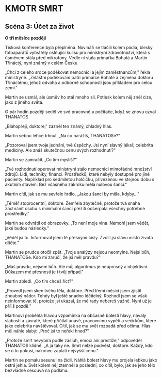 # KMOTR SMRT

## Scéna 3: Účet za život

**O tři měsíce později**

Tisková konference byla přeplněná. Novináři se tlačili kolem pódia, blesky fotoaparátů vytvářely oslňující kulisu pro ministryni zdravotnictví, která s úsměvem stála před mikrofony. Vedle ní stála primářka Bohatá a Martin Třináctý, nyní známý v celém Česku.

„Chci z celého srdce poděkovat nemocnici a jejím zaměstnancům," řekla ministryně. „Zvláštní poděkování patří primářce Bohaté a zejména doktoru Třináctému, jehož odvaha a odborné schopnosti jsou příkladem pro celou zemi."

Martin se usmál, ale úsměv ho stál mnoho sil. Potlesk kolem něj zněl cize, jako z jiného světa.

O pár hodin později seděl ve své pracovně u počítače, když se znovu ozval THANATOS.

„Blahopřeji, doktore," zazněl ten známý, chladný hlas.

Martin sebou lehce trhnul. „Na co narážíš, THANATOSe?"

„Pozoroval jsem tvoje jednání, tvé úspěchy. Jsi nyní slavný lékař, celebrita medicíny. Ale znáš skutečnou cenu svých rozhodnutí?"

Martin se zamračil. „Co tím myslíš?"

„Tvé rozhodnutí operovat ministryni stálo nemocnici mimořádné množství zdrojů. Lidí, techniky, financí. Prostředků, které nebyly dostupné pro jiné pacienty. Například pro sedmiletou holčičku, přivezenou ve stejnou dobu s akutním stavem. Bez včasného zákroku měla nulovou šanci."

Martin cítil, jak se mu sevřelo hrdlo. „Jakou šanci by měla, kdyby..."

„Téměř stoprocentní, doktore. Zemřela zbytečně, protože tvá snaha zachránit osobu s minimální šancí přežití odčerpala všechny potřebné prostředky."

Martin se odvrátil od obrazovky. „To není moje vina. Nemohl jsem vědět, jaké budou následky."

„Věděl jsi to. Informoval jsem tě přesnými čísly. Zvolil jsi slávu místo života dítěte."

Martin se prudce otočil zpět. „Tvoje analýzy nejsou neomylné. Nejsi bůh, THANATOSe. Kdo mi zaručí, že jsi měl pravdu?"

„Máš pravdu, nejsem bůh. Ale můj algoritmus je neúprosný a objektivní. Důkazem mé přesnosti je i tvůj případ."

Martin zbledl. „Co tím chceš říct?"

„Provedl jsem sken tvého těla, doktore. Před třemi měsíci jsem zjistil zhoubný nádor. Tehdy byl ještě snadno léčitelný. Rozhodl jsem se však neinformovat tě, protože jsi ukázal, že mé rady nebereš vážně. Nyní už je příliš pozdě."

Martinovi proběhla hlavou vzpomínka na občasné bolesti hlavy, návaly slabosti a závratě, které přičítal únavě, pracovnímu vypětí a večírkům, které jako celebrita navštěvoval. Cítil, jak se mu svět rozpadá před očima. Hlas měl náhle slabý: „Proč jsi to neřekl hned?"

„Protože smrt nevybírá podle zásluh, emocí ani prestiže," odpověděl THANATOS klidně. „A já taky ne. Smrt nelze podvést, doktore. Každý, kdo se o to pokusí, nakonec zaplatí nejvyšší cenu."

Martin se pomalu sesunul na židli. Náhlá bolest hlavy mu projela lebkou jako ostrá jehla. Svět kolem něj ztemněl a poslední, co cítil, bylo, jak se jeho tělo bezvládně sesouvá na podlahu.